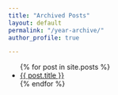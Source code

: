 ```yaml
---
title: "Archived Posts"
layout: default
permalink: "/year-archive/"
author_profile: true

---
```


<ul>
  {% for post in site.posts %}
    <li>
      <a href="{{ post.url }}">{{ post.title }}</a>
    </li>
  {% endfor %}
</ul>
